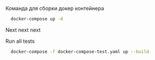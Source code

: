 Команда для сборки докер контейнера
```sh
  docker-compose up -d
```
Next next next

Run all tests
```sh
  docker-compose -f docker-compose-test.yaml up --build
```
